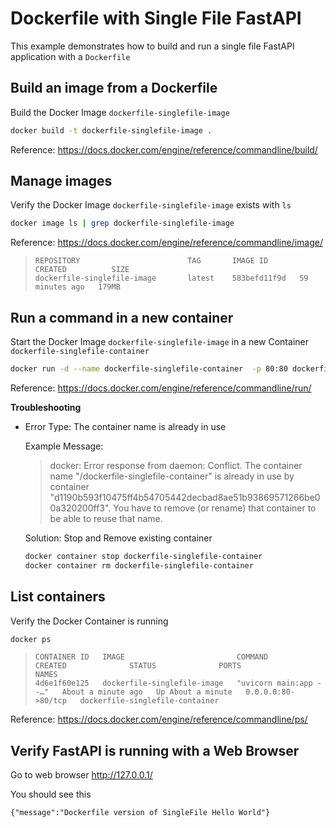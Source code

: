 # Dockerfile with Single File FastAPI

This example demonstrates how to build and run a single file FastAPI application
with a `Dockerfile`


## Build an image from a Dockerfile

  Build the Docker Image `dockerfile-singlefile-image`

  ```sh
  docker build -t dockerfile-singlefile-image .
  ```

  Reference: https://docs.docker.com/engine/reference/commandline/build/


## Manage images

  Verify the Docker Image `dockerfile-singlefile-image` exists with `ls`

  ```sh
  docker image ls | grep dockerfile-singlefile-image
  ```

  Reference: https://docs.docker.com/engine/reference/commandline/image/

  >```
  >REPOSITORY                        TAG       IMAGE ID       CREATED          SIZE
  >dockerfile-singlefile-image       latest    583befd11f9d   59 minutes ago   179MB
  >```


## Run a command in a new container

  Start the Docker Image `dockerfile-singlefile-image` in a new Container `dockerfile-singlefile-container`

  ```sh
  docker run -d --name dockerfile-singlefile-container  -p 80:80 dockerfile-singlefile-image
  ```

  Reference: https://docs.docker.com/engine/reference/commandline/run/

  **Troubleshooting**
  
  - Error Type: The container name is already in use

    Example Message:
  
    >docker: Error response from daemon: Conflict. The container name "/dockerfile-singlefile-container" is already in use by container "d1190b593f10475ff4b54705442decbad8ae51b93869571266be00a320200ff3". You have to remove (or rename) that container to be able to reuse that name.

    Solution: Stop and Remove existing container

    ```sh
    docker container stop dockerfile-singlefile-container
    docker container rm dockerfile-singlefile-container
    ```


## List containers

  Verify the Docker Container is running

  ```sh
  docker ps
  ```

  >```
  >CONTAINER ID   IMAGE                         COMMAND                  CREATED              STATUS              PORTS                NAMES
  >4d6e1f60e125   dockerfile-singlefile-image   "uvicorn main:app --…"   About a minute ago   Up About a minute   0.0.0.0:80->80/tcp   dockerfile-singlefile-container
  >```

  Reference: https://docs.docker.com/engine/reference/commandline/ps/


## Verify FastAPI is running with a Web Browser

  Go to web browser http://127.0.0.1/

  You should see this

  ```
  {"message":"Dockerfile version of SingleFile Hello World"}
  ```
